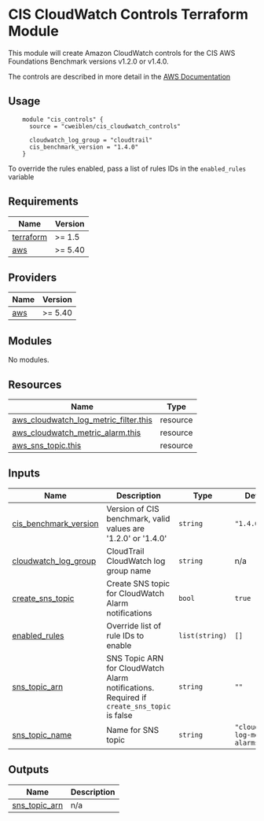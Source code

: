 # CIS CloudWatch Controls Terraform Module

This module will create Amazon CloudWatch controls for the CIS AWS Foundations Benchmark versions v1.2.0 or v1.4.0.

The controls are described in more detail in the [AWS Documentation](https://docs.aws.amazon.com/securityhub/latest/userguide/cloudwatch-controls.html)

## Usage

        module "cis_controls" {
          source = "cweiblen/cis_cloudwatch_controls"

          cloudwatch_log_group = "cloudtrail"
          cis_benchmark_version = "1.4.0"
        }

To override the rules enabled, pass a list of rules IDs in the `enabled_rules` variable

<!-- BEGINNING OF PRE-COMMIT-TERRAFORM DOCS HOOK -->
## Requirements

| Name | Version |
|------|---------|
| <a name="requirement_terraform"></a> [terraform](#requirement\_terraform) | >= 1.5 |
| <a name="requirement_aws"></a> [aws](#requirement\_aws) | >= 5.40 |

## Providers

| Name | Version |
|------|---------|
| <a name="provider_aws"></a> [aws](#provider\_aws) | >= 5.40 |

## Modules

No modules.

## Resources

| Name | Type |
|------|------|
| [aws_cloudwatch_log_metric_filter.this](https://registry.terraform.io/providers/hashicorp/aws/latest/docs/resources/cloudwatch_log_metric_filter) | resource |
| [aws_cloudwatch_metric_alarm.this](https://registry.terraform.io/providers/hashicorp/aws/latest/docs/resources/cloudwatch_metric_alarm) | resource |
| [aws_sns_topic.this](https://registry.terraform.io/providers/hashicorp/aws/latest/docs/resources/sns_topic) | resource |

## Inputs

| Name | Description | Type | Default | Required |
|------|-------------|------|---------|:--------:|
| <a name="input_cis_benchmark_version"></a> [cis\_benchmark\_version](#input\_cis\_benchmark\_version) | Version of CIS benchmark, valid values are '1.2.0' or '1.4.0' | `string` | `"1.4.0"` | no |
| <a name="input_cloudwatch_log_group"></a> [cloudwatch\_log\_group](#input\_cloudwatch\_log\_group) | CloudTrail CloudWatch log group name | `string` | n/a | yes |
| <a name="input_create_sns_topic"></a> [create\_sns\_topic](#input\_create\_sns\_topic) | Create SNS topic for CloudWatch Alarm notifications | `bool` | `true` | no |
| <a name="input_enabled_rules"></a> [enabled\_rules](#input\_enabled\_rules) | Override list of rule IDs to enable | `list(string)` | `[]` | no |
| <a name="input_sns_topic_arn"></a> [sns\_topic\_arn](#input\_sns\_topic\_arn) | SNS Topic ARN for CloudWatch Alarm notifications.  Required if `create_sns_topic` is false | `string` | `""` | no |
| <a name="input_sns_topic_name"></a> [sns\_topic\_name](#input\_sns\_topic\_name) | Name for SNS topic | `string` | `"cloudwatch-log-metric-alarms"` | no |

## Outputs

| Name | Description |
|------|-------------|
| <a name="output_sns_topic_arn"></a> [sns\_topic\_arn](#output\_sns\_topic\_arn) | n/a |
<!-- END OF PRE-COMMIT-TERRAFORM DOCS HOOK -->
